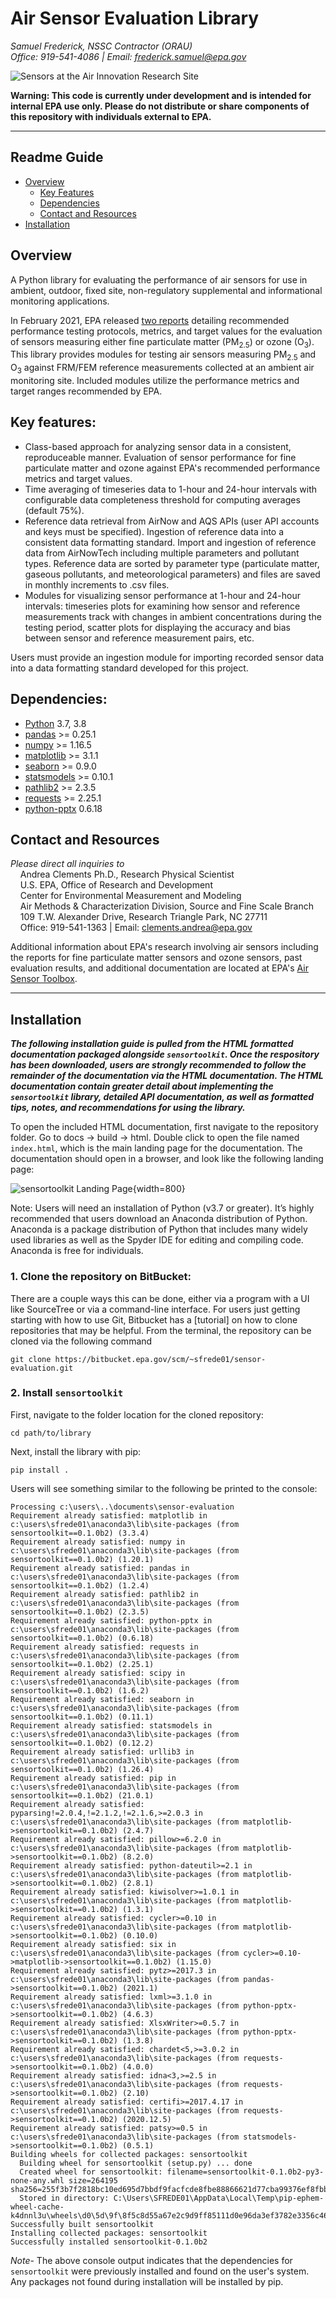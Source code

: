 # Air Sensor Evaluation Library

*Samuel Frederick, NSSC Contractor (ORAU)*\
*Office: 919-541-4086 | Email: frederick.samuel@epa.gov*

![Sensors at the Air Innovation Research Site](Data%20and%20Figures/figures/_readme_/sensors_at_airs.jpg)

**Warning: This code is currently under development and is intended for internal EPA use only. Please do not distribute or share components of this repository with individuals external to EPA.**
****
## Readme Guide
* [Overview](#overview)
  * [Key Features](#key-features)
  * [Dependencies](#dependencies)
  * [Contact and Resources](#contact)
* [Installation](#install)
<!--
* [Using SensorEvaluation](#use)
  * [Adding a Sensor to the Library](#add-sensor)
  * [Running SensorEvaluation](#run)
    * [Example using AirNow reference data](#example-airnow)
    * [Example using AQS reference data](#example-aqs)
    * [Example using AirNowTech reference data](#example-airnowtech)
* [Data Dictionary](#dict)
  * [Sensor Data](#dict-sensor)
  * [Reference Data](#dict-reference)
* [Modules](#modules)
-->

## Overview <a name="overview"></a>
A Python library for evaluating the performance of air sensors for use in
ambient, outdoor, fixed site, non-regulatory supplemental and informational
monitoring applications.

In February 2021, EPA released [two reports](https://www.epa.gov/air-sensor-toolbox/air-sensor-performance-targets-and-testing-protocols#reports) detailing recommended performance testing protocols, metrics, and target values for the evaluation of sensors measuring either fine particulate matter (PM<sub>2.5</sub>) or ozone (O<sub>3</sub>). This library provides modules for testing air sensors measuring PM<sub>2.5</sub> and O<sub>3</sub> against FRM/FEM reference measurements collected at an ambient air monitoring site. Included modules utilize the performance metrics and target ranges recommended by EPA.

## Key features: <a name="key-features"></a>
* Class-based approach for analyzing sensor data in a consistent, reproduceable manner. Evaluation of sensor performance for fine particulate matter and ozone against EPA's recommended performance metrics and target values.
* Time averaging of timeseries data to 1-hour and 24-hour intervals with configurable data completeness threshold for computing averages (default 75%).
* Reference data retrieval from AirNow and AQS APIs (user API accounts and keys must be specified). Ingestion of reference data into a consistent data formatting standard. Import and ingestion of reference data from AirNowTech including multiple parameters and pollutant types. Reference data are sorted by parameter type (particulate matter, gaseous pollutants, and meteorological parameters) and files are saved in monthly increments to .csv files.
* Modules for visualizing sensor performance at 1-hour and 24-hour intervals: timeseries plots for examining how sensor and reference measurements track with changes in ambient concentrations during the testing period, scatter plots for displaying the accuracy and bias between sensor and reference measurement pairs, etc.

Users must provide an ingestion module for importing recorded sensor data into a data formatting standard developed for this project.

## Dependencies: <a name="dependencies"></a>
* [Python](https://www.python.org/) 3.7, 3.8
* [pandas](https://pypi.org/project/pandas/) >= 0.25.1
* [numpy](https://pypi.org/project/numpy/) >= 1.16.5
* [matplotlib](https://pypi.org/project/matplotlib/) >= 3.1.1
* [seaborn](https://pypi.org/project/seaborn/) >= 0.9.0
* [statsmodels](https://pypi.org/project/statsmodels/) >= 0.10.1
* [pathlib2](https://pypi.org/project/pathlib2/) >= 2.3.5
* [requests](https://pypi.org/project/requests/) >= 2.25.1
* [python-pptx](https://pypi.org/project/python-pptx/) 0.6.18

## Contact and Resources <a name="contact"></a>
*Please direct all inquiries to*\
&nbsp;&nbsp;&nbsp;&nbsp;Andrea Clements Ph.D., Research Physical Scientist\
&nbsp;&nbsp;&nbsp;&nbsp;U.S. EPA, Office of Research and Development\
&nbsp;&nbsp;&nbsp;&nbsp;Center for Environmental Measurement and Modeling\
&nbsp;&nbsp;&nbsp;&nbsp;Air Methods & Characterization Division, Source and Fine Scale Branch\
&nbsp;&nbsp;&nbsp;&nbsp;109 T.W. Alexander Drive, Research Triangle Park, NC  27711\
&nbsp;&nbsp;&nbsp;&nbsp;Office: 919-541-1363 | Email: clements.andrea@epa.gov

Additional information about EPA's research involving air sensors including the reports for fine particulate matter sensors and ozone sensors, past evaluation results, and additional documentation are located at EPA's [Air Sensor Toolbox](https://www.epa.gov/air-sensor-toolbox).

****
## Installation <a name="install"></a>

***The following installation guide is pulled from the HTML formatted documentation packaged alongside `sensortoolkit`. Once the respository has been downloaded, users
are strongly recommended to follow the remainder of the documentation via the HTML
documentation. The HTML documentation contain greater detail about implementing the
`sensortoolkit` library, detailed API documentation, as well as formatted tips, notes, and recommendations for using the library.***

To open the included HTML documentation, first navigate to the repository folder.  Go to docs -> build -> html. Double click to open the file named `index.html`, which is the main landing page for the documentation. The documentation should open in a browser, and look like the following landing page:

![sensortoolkit Landing Page](Data%20and%20Figures/figures/_readme_/toolkit_landing_page.png){width=800}

Note: Users will need an installation of Python (v3.7 or greater). It’s
highly recommended that users download an Anaconda distribution of
Python. Anaconda is a package distribution of Python that includes many
widely used libraries as well as the Spyder IDE for editing and
compiling code. Anaconda is free for individuals.

### 1. Clone the repository on BitBucket:

There are a couple ways this can be done, either via a program with a UI
like SourceTree or via a command-line interface. For users just getting
starting with how to use Git, Bitbucket has a [tutorial] on how to clone
repositories that may be helpful. From the terminal, the repository can
be cloned via the following command

    git clone https://bitbucket.epa.gov/scm/~sfrede01/sensor-evaluation.git

### 2. Install `sensortoolkit`

First, navigate to the folder location for the cloned repository:

```
cd path/to/library
```

Next, install the library with pip:

```
pip install .
```

Users will see something similar to the following be printed to the
console:
```
Processing c:\users\..\documents\sensor-evaluation
Requirement already satisfied: matplotlib in c:\users\sfrede01\anaconda3\lib\site-packages (from sensortoolkit==0.1.0b2) (3.3.4)
Requirement already satisfied: numpy in c:\users\sfrede01\anaconda3\lib\site-packages (from sensortoolkit==0.1.0b2) (1.20.1)
Requirement already satisfied: pandas in c:\users\sfrede01\anaconda3\lib\site-packages (from sensortoolkit==0.1.0b2) (1.2.4)
Requirement already satisfied: pathlib2 in c:\users\sfrede01\anaconda3\lib\site-packages (from sensortoolkit==0.1.0b2) (2.3.5)
Requirement already satisfied: python-pptx in c:\users\sfrede01\anaconda3\lib\site-packages (from sensortoolkit==0.1.0b2) (0.6.18)
Requirement already satisfied: requests in c:\users\sfrede01\anaconda3\lib\site-packages (from sensortoolkit==0.1.0b2) (2.25.1)
Requirement already satisfied: scipy in c:\users\sfrede01\anaconda3\lib\site-packages (from sensortoolkit==0.1.0b2) (1.6.2)
Requirement already satisfied: seaborn in c:\users\sfrede01\anaconda3\lib\site-packages (from sensortoolkit==0.1.0b2) (0.11.1)
Requirement already satisfied: statsmodels in c:\users\sfrede01\anaconda3\lib\site-packages (from sensortoolkit==0.1.0b2) (0.12.2)
Requirement already satisfied: urllib3 in c:\users\sfrede01\anaconda3\lib\site-packages (from sensortoolkit==0.1.0b2) (1.26.4)
Requirement already satisfied: pip in c:\users\sfrede01\anaconda3\lib\site-packages (from sensortoolkit==0.1.0b2) (21.0.1)
Requirement already satisfied: pyparsing!=2.0.4,!=2.1.2,!=2.1.6,>=2.0.3 in c:\users\sfrede01\anaconda3\lib\site-packages (from matplotlib->sensortoolkit==0.1.0b2) (2.4.7)
Requirement already satisfied: pillow>=6.2.0 in c:\users\sfrede01\anaconda3\lib\site-packages (from matplotlib->sensortoolkit==0.1.0b2) (8.2.0)
Requirement already satisfied: python-dateutil>=2.1 in c:\users\sfrede01\anaconda3\lib\site-packages (from matplotlib->sensortoolkit==0.1.0b2) (2.8.1)
Requirement already satisfied: kiwisolver>=1.0.1 in c:\users\sfrede01\anaconda3\lib\site-packages (from matplotlib->sensortoolkit==0.1.0b2) (1.3.1)
Requirement already satisfied: cycler>=0.10 in c:\users\sfrede01\anaconda3\lib\site-packages (from matplotlib->sensortoolkit==0.1.0b2) (0.10.0)
Requirement already satisfied: six in c:\users\sfrede01\anaconda3\lib\site-packages (from cycler>=0.10->matplotlib->sensortoolkit==0.1.0b2) (1.15.0)
Requirement already satisfied: pytz>=2017.3 in c:\users\sfrede01\anaconda3\lib\site-packages (from pandas->sensortoolkit==0.1.0b2) (2021.1)
Requirement already satisfied: lxml>=3.1.0 in c:\users\sfrede01\anaconda3\lib\site-packages (from python-pptx->sensortoolkit==0.1.0b2) (4.6.3)
Requirement already satisfied: XlsxWriter>=0.5.7 in c:\users\sfrede01\anaconda3\lib\site-packages (from python-pptx->sensortoolkit==0.1.0b2) (1.3.8)
Requirement already satisfied: chardet<5,>=3.0.2 in c:\users\sfrede01\anaconda3\lib\site-packages (from requests->sensortoolkit==0.1.0b2) (4.0.0)
Requirement already satisfied: idna<3,>=2.5 in c:\users\sfrede01\anaconda3\lib\site-packages (from requests->sensortoolkit==0.1.0b2) (2.10)
Requirement already satisfied: certifi>=2017.4.17 in c:\users\sfrede01\anaconda3\lib\site-packages (from requests->sensortoolkit==0.1.0b2) (2020.12.5)
Requirement already satisfied: patsy>=0.5 in c:\users\sfrede01\anaconda3\lib\site-packages (from statsmodels->sensortoolkit==0.1.0b2) (0.5.1)
Building wheels for collected packages: sensortoolkit
  Building wheel for sensortoolkit (setup.py) ... done
  Created wheel for sensortoolkit: filename=sensortoolkit-0.1.0b2-py3-none-any.whl size=264195 sha256=255f3b7f2818bc10ed695d7bbdf9facfcde8fbe88866621d77cba99376ef8fbb
  Stored in directory: C:\Users\SFREDE01\AppData\Local\Temp\pip-ephem-wheel-cache-k4dnnl3u\wheels\d0\5d\9f\8f5c8d55a67e2c9d9ff85111d0e96da3ef3782e3356c46e010
Successfully built sensortoolkit
Installing collected packages: sensortoolkit
Successfully installed sensortoolkit-0.1.0b2
```

*Note*- The above console output indicates that the dependencies for ``sensortoolkit``
were previously installed and found on the user's system. Any packages not found
during installation will be installed by pip.

<!--
### Install package dependencies:

<span class="title-ref">conda</span> and <span
class="title-ref">pip</span> are two popular package managers for
installing python packages and manage the dependency structure for the
packages the user wishes to install. Below are guides for installing
dependencies for <span class="title-ref">senortoolkit</span> in either
<span class="title-ref">conda</span> or <span
class="title-ref">pip</span>.

**Please note, users should either follow the conda installation process
using a virtual environment or install dependencies with pip.**

### Installing dependencies in a conda virtual environment

If users have an Anaconda distribution of Python, users may wish to
create a virtual environment via <span class="title-ref">conda</span>
for installing the dependencies required by the <span
class="title-ref">sensortoolkit</span> library. The benefit of a virtual
environment is that software package versions required by the library
won't modify package versions in the default base environment (a virtual
environment creates a walled garden where users can install the packages
and the package versions they require without changing the state or
version of packages installed in the base environment).

<span class="title-ref">sensortoolkit</span> comes with the file
`env.yml` that allows easy installation of dependencies into a <span
class="title-ref">conda</span> virtual environment named `sensor-eval`.
First, navigate to the folder location for the cloned repository: :: $
cd path/to/library

Next, create the virtual environment from the provided `env.yml` file.
This will install various packages that are required by the <span
class="title-ref">sensortoolkit</span> library.

    $ conda env create -f env.yml

Finally, activate the environment to use packages installed in the
environment:

    $ conda activate sensor-eval

If the environment has been activate successfully, the command prompt
should display the environment name in parentheses before the system
prompt `$`:

    (sensor-eval) $

Tip

To exit the `sensor-eval` environment, type: `conda deactivate`

### Installing dependencies with pip

Warning

<span class="title-ref">conda</span> users are discouraged from using
pip to install dependencies, as packages installed via <span
class="title-ref">pip</span> may supersede previously installed packages
via <span class="title-ref">conda</span>. In addition, <span
class="title-ref">conda</span> and <span class="title-ref">pip</span>
manage dependencies differently, and this may lead to potential issues
if users wish to update package versions at a future point.

First, navigate to the folder location for the cloned repository: :

    $ cd path/to/library

A list of dependencies and package versions is provided in the
`requirements.txt` file within the main directory of the library.
Dependencies are installed with <span class="title-ref">pip</span> via
the following command:

    $ pip install –r requirements.txt --user

### Run `setup.py`

The last step in the installation process is ensuring that the
`sensortoolkit` package modules can be imported from any directory
location on a users system. For Anaconda users, packages are placed in a
directory location with a path that should look something like
`user/Anaconda3/Lib/site-packages`.

To run the setup.py module, open a command line utility and ensure that
the current directory is the location of the cloned repository. Then
type the following command:

    $ python setup.py install
-->

<!--
Recommended Software:
* [Anaconda](https://www.anaconda.com/) distribution of Python
  * Package management including version control and dependency installation with `conda`
  * Spyder IDE for running scripts and visualizing datasets
* [git](https://git-scm.com/) or a git client that allows for interfacing with git, downloading online repositories, and pushing suggested changes to the repository codebase.


Steps to get started using SensorEvaluation:
1. Clone the Sensor Evaluation repository. There are a couple ways this can be done, either via a program with a UI like SourceTree or via terminal command. For users just getting starting with how to use Git, Bitbucket has a tutorial [webpage](https://www.atlassian.com/git/tutorials/setting-up-a-repository/git-clone?utm_campaign=learn-git-clone&utm_medium=in-app-help&utm_source=stash) on how to clone repositories that may be helpful.
2. There are a number of python library dependencies that the Sensor Evaluation library will need to work properly. If users have an environment management system like Conda installed (included in Anaconda distributions of Python), users may wish to create a virtual environment for installing the dependencies required by the Sensor Evaluation Library. The benefit of a virtual environment is that software package versions required by the Sensor Evaluation Library won't override package versions in the default base environment; a virtual environment creates a walled garden where users can install the packages and the package versions they require without changing the state or version of packages installed in the base environment.    
3. Once the library has been downloaded and users have an installation of Python, navigate to the location of the SensorEvaluation library and copy the folder path. If users have Anaconda installed, search for ‘Anaconda Prompt’ from the task bar search and open an instance.
    * Type `cd path/to/sensorevaluation` where `path/to/sensorevaluation` is replaced by the full path previous copied to the clipboard. Press enter   and the prompt will change directories to the `sensorevaluation` folder.
    * Type `pip install –r requirements.txt --user` to install the various libraries required by SensorEvaluation.




****
## Using SensorEvaluation <a name="use"></a>

### Adding a Sensor to the Library <a name="add-sensor"></a>
The SensorEvaluation library comes with an example sensor dataset. The example sensor is given the name `Example_Make_Model` and users are encouraged to adopt a similar naming scheme for conducting analysis with the sensor name comprised of the manufacturer make and sensor model separated by an underscore '_'. The example sensor dataset is provided to help users familiarize themselves with the structure of the library's supporting files and the functionality of modules within the library.

Data, figures, and statistical results for sensors must be located in the `Data and Figures` folder. Below is a diagram showing the file structure for the Sensor Evaluation library with the `Data and Figures` folder on the first branch. Within this folder, subfolders contain evaluation statistics, figures, reference data, and sensor data (including both recorded or 'raw' and processed datasets). The `eval_stats`, `figures`, and `sensor_data` subfolders are further organized by sensor name.

###### Library file structure
```
├───Data and Figures
│   ├───eval_stats
│   │   └───Example_Make_Model
│   ├───figures
│   │   ├───Example_Make_Model
│   │   │   ├───deployment
│   │   │   ├───Met
│   │   │   ├───O3
│   │   │   └───PM25
│   │   └───_readme_
│   ├───reference_data
│   │   ├───airnow
│   │   │   ├───processed
│   │   │   └───raw_api_datasets
│   │   ├───airnowtech
│   │   │   ├───downloaded_datasets
│   │   │   └───processed
│   │   ├───aqs
│   │   │   ├───processed
│   │   │   └───raw_api_datasets
│   │   └───method_codes
│   └───sensor_data
│       └───Example_Make_Model
│           ├───processed_data
│           └───raw_data
├───Documentation
├───Reports
│   ├───Example_Make_Model
│   │   ├───O3
│   │   └───PM25
│   ├───templates
│   │   ├───O3
│   │   └───PM25
│   └───__pycache__
└───Sensor_Evaluation
    ├───_analysis
    │   └───__pycache__
    ├───_format
    │   └───__pycache__
    ├───_ingest
    │   └───__pycache__
    ├───_models
    │   └───__pycache__
    ├───_plotting
    │   └───__pycache__
    ├───_reference
    │   └───__pycache__
    └───__pycache__
```

Users can call the `Create_Sensor_Directories()` function to add subdirectories for sensor data, figures, and statistics. **It is important that users follow the sensor-specific folder structure shown above for the `Example_Make_Model` with their own sensors by using the `Create_Sensor_Directories()` function or by manually creating subdirectories. Otherwise, the SensorEvaluation library will not be able to read or write data and figures to the expected folder location.** Below is an example illustrating use of the `Create_Sensor_Directories()` function. The parameter `name` is sensor name (users are encouraged to follow the sensor naming scheme discussed above) and the parameter `eval_params` is a list of the pollutants measured by the sensor which the user intends to evaluate.

```python
# Create sub directories for sensor data, figures, etc.
Sensor_Evaluation.Create_Sensor_Directories(name='New_Sensor_Make_Model',
                                            eval_params=['PM25', 'O3'])
```
The following is printed to the console indicating directories and sub-directories generated by the `Create_Sensor_Directories()` function call:
```
Creating directories for New_Sensor_Make_Model and evaluation parameters: PM25, O3
..Creating directory:
....\Data and Figures\eval_stats\New_Sensor_Make_Model
..Creating directory:
....\Data and Figures\figures\New_Sensor_Make_Model
....Creating sub-directory:
......\Data and Figures\figures\New_Sensor_Make_Model\PM25
....Creating sub-directory:
......\Data and Figures\figures\New_Sensor_Make_Model\O3
....Creating sub-directory:
......\Data and Figures\figures\New_Sensor_Make_Model\Met
....Creating sub-directory:
......\Data and Figures\figures\New_Sensor_Make_Model\deployment
..Creating directory:
....\Data and Figures\sensor_data\New_Sensor_Make_Model
....Creating sub-directory:
......\Data and Figures\sensor_data\New_Sensor_Make_Model\processed_data
....Creating sub-directory:
......\Data and Figures\sensor_data\New_Sensor_Make_Model\raw_data
```
### Running SensorEvaluation <a name="run"></a>
Analysis is built around the `SensorEvaluation` class. To begin analysis, users create an instance of the class where various attributes are declared upon instantiation (e.g., the name of the sensor `sensor_name`, the evaluation parameter `eval_param`, the location of reference data or name of API service to query `reference_data`, a dictionary containing serial identifiers for each sensor unit tested `serials`, shifting of sensor data by hourly intervals to time align sensor data timestamps with reference data `tzone_shift`, etc.).

Upon creation of a class instance, the user must indicate what reference data to use. Users can either specify that reference data should be retrieved by API query (AirNow or AQS) or imported from a local destination (e.g., .csv files downloaded from AirNowTech). Note that both the AirNow and AQS APIs require users have an account and key to complete successful queries. AirNowTech also requires a user account to access its online data portal. Accounts for these services are free and can created via the following links ([AirNowTech account request](https://www.airnowtech.org/requestAccnt.cfm), [AirNow API account request](https://docs.airnowapi.org/account/request/), [AQS API sign up](https://aqs.epa.gov/aqsweb/documents/data_api.html#signup)).

Below, numerous examples are given for creating a class instance `eval`. If the user specifies that either the AirNow or AQS API should be queried for retrieving reference data, the user must specify API dependent parameters. More detail about each scenario is provided for the following examples.


#### Example using AirNow for retrieving reference data <a name="example-airnow"></a>
In order to specify the location of reference data to query, AirNow requires that users pass a bounding box indicating a range of latitude and longitude to the API.

Users are encouraged to configure a bounding box with narrow margins as shown below. This reduces the likelihood that data from multiple nearby air monitoring sites will be returned by the API.

In addition, users must specify an AirNow account key to query the API. More information about obtaining an AirNow account can be found [here](https://docs.airnowapi.org/account/request/).
```python
from Sensor_Evaluation.sensor_eval_class import SensorEvaluation

# bounding box for AIRS [set narrow margins (+/- 0.01 deg) around known coordinates]
AIRS_bbox = {"minLat": "35.88",
             "maxLat": "35.89",
             "minLong": "-78.88",
             "maxLong": "-78.87"}

# AirNow credentials
SensorEvaluation.airnow_key = 'Your-AirNow-Key-Here'

# Mock evaluation using AIRS reference data obtained from the AirNow API
eval = SensorEvaluation(sensor_name='Example_Make_Model',
                        eval_param='PM25',
                        reference_data='AirNow',
                        bbox=AIRS_bbox,
                        serials={'1': 'SN01',
                                 '2': 'SN02',
                                 '3': 'SN03'},
                        tzone_shift=5,
                        load_raw_data=False,
                        write_to_file=False)
```
When creating an evaluation class instance with the code snippet above, the following will be printed to the console:
```
Loading processed sensor data
..Example_Make_Model_SN01_daily.csv
..Example_Make_Model_SN01_full.csv
..Example_Make_Model_SN01_hourly.csv
..Example_Make_Model_SN02_daily.csv
..Example_Make_Model_SN02_full.csv
..Example_Make_Model_SN02_hourly.csv
..Example_Make_Model_SN03_daily.csv
..Example_Make_Model_SN03_full.csv
..Example_Make_Model_SN03_hourly.csv
Querying AirNow API
..Query start: 2019-08-01
..Query end: 2019-08-31
..Query site(s):
....Site name: Burdens Creek
......AQS ID: 37-063-0099
......Latitude: 35.8894
......Longitude: -78.8747
..Query Status: Success
Querying AirNow API
..Query start: 2019-09-01
..Query end: 2019-09-30
..Query site(s):
....Site name: Burdens Creek
......AQS ID: 37-063-0099
......Latitude: 35.8894
......Longitude: -78.8747
..Query Status: Success
Writing AirNow query dataframes to csv files
../reference_data/airnow/processed/AirNow_37-063-0099_PM25_B190801_E190902.csv
../reference_data/airnow/raw_api_datasets/AirNow_raw_37-063-0099_PM25_B190801_E190902.csv
Computing normalized PM25 values (by Unknown Reference)
Computing normalized PM25 values (by Unknown Reference)
Computing mean parameter values across concurrent sensor datasets
Computing mean parameter values across concurrent sensor datasets
```
Below is a step-by-step description of the console output:
* Processed sensor data are loaded
* The AirNow API is queried in monthly intervals for `PM25` reference data recorded at monitoring sites within the specified bounding box. AirNow returns a successful query, and the console indicates data were retrieved from the Burdens Creek monitoring site. AirNow data are then parsed into the reference data format described in the reference data dictionary below. Both raw (datasets as returned by the API) and processed datasets are written to .csv files at the folder path indicated.
* Sensor `PM25` concentrations are normalized against reference measurements (AirNow does not indicate the name of the reference instrument for the evaluation parameter, so the reference is referred to as `Unknown Reference`).
* The mean across sensor measurements is also calculated.

#### Example using AQS for retrieving reference data <a name="example-aqs"></a>
In order to specify the location of reference data to query, AQS requires that users provide the AQS site ID for the monitoring site of interest. The AQS site ID is composed of three components: state and county FIPS codes, and a site specific identifier.

To explore nearby sites, users may use EPA's [AirData Map](https://epa.maps.arcgis.com/apps/webappviewer/index.html?id=5f239fd3e72f424f98ef3d5def547eb5&extent=-146.2334,13.1913,-46.3896,56.5319), which allows users to view active (and inactive) monitors for crtieria pollutants at monitoring sites across the U.S. Clicking on map icons for monitors brings up a brief description of the site (including the site AQS ID), as well as details about the monitor and historical data.

In addition, users must specify an AQS account username (registered email) and a key to query the API. More information about obtaining an AQS account can be found [here](https://aqs.epa.gov/aqsweb/documents/data_api.html#signup).
```python
from Sensor_Evaluation.sensor_eval_class import SensorEvaluation

# Triple Oak air monitoring site AQS ID (nearby sensor deployment site)
triple_oaks_ID = {"state": "37",
                  "county": "183",
                  "site": "0021"}

# AQS credentials
SensorEvaluation.aqs_username = 'username_address@email.com'
SensorEvaluation.aqs_key = 'Your-AQS-Key-Here'

# Mock evaluation using Triple Oaks reference data obtained from the AQS API
eval = SensorEvaluation(sensor_name='Example_Make_Model',
                        eval_param='PM25',
                        reference_data='AQS',
                        aqs_id=triple_oaks_ID,
                        serials={'1': 'SN01',
                                 '2': 'SN02',
                                 '3': 'SN03'},
                        tzone_shift=5,
                        load_raw_data=False,
                        write_to_file=False)
```
When creating an evaluation class instance with the code snippet above, the following will be printed to the console:
```
Loading processed sensor data
..Example_Make_Model_SN01_daily.csv
..Example_Make_Model_SN01_full.csv
..Example_Make_Model_SN01_hourly.csv
..Example_Make_Model_SN02_daily.csv
..Example_Make_Model_SN02_full.csv
..Example_Make_Model_SN02_hourly.csv
..Example_Make_Model_SN03_daily.csv
..Example_Make_Model_SN03_full.csv
..Example_Make_Model_SN03_hourly.csv
Querying AQS API
..Query start: 2019-08-01
..Query end: 2019-08-31
..Query site(s):
....Site name: Triple Oak
......AQS ID: 37-183-0021
......Latitude: 35.8652
......Longitude: -78.8197
..Query Status: Success
Querying AQS API
..Query start: 2019-09-01
..Query end: 2019-09-30
..Query site(s):
....Site name: Triple Oak
......AQS ID: 37-183-0021
......Latitude: 35.8652
......Longitude: -78.8197
..Query Status: Success
Writing AQS query dataframes to csv files
../reference_data/aqs/processed/AQS_37-183-0021_PM25_B190801_E190902.csv
../reference_data/aqs/raw_api_datasets/AQS_raw_37-183-0021_PM25_B190801_E190902.csv
Computing normalized PM25 values (by Met One BAM-1022 PM2.5 w/ VSCC or TE-PM2.5C FEM)
Computing normalized PM25 values (by Met One BAM-1022 PM2.5 w/ VSCC or TE-PM2.5C FEM)
Computing mean parameter values across concurrent sensor datasets
Computing mean parameter values across concurrent sensor datasets
```
Below is a step-by-step description of the console output:
* Processed sensor data are loaded
* The AQS API is queried in monthly intervals for `PM25` reference data recorded at the Triple Oaks air monitoring site, which was selected based on its proximity to the site where the air sensor was deployed. AQS returns a successful query, and the console indicates data were retrieved from the Triple Oaks monitoring site for the months of August and September 2019. AQS data are then parsed into the reference data format described in the reference data dictionary below. Both raw (datasets as returned by the API) and processed datasets are written to .csv files at the folder path indicated.
* Sensor `PM25` concentrations are normalized against reference measurements (AQS indicates that the reference monitor is a Met One BAM-1022).
* The mean across sensor measurements is also calculated.

#### Example using downloaded AirNowTech datasets <a name="example-airnowtech"></a>
If users have an existing account with AirNowTech, datasets downloaded directly from the AirNowTech data portal can be imported via the `Import_AirNowTech()` module.

__[Specifics about data downloaded from AirNowTech]__
```python
from Sensor_Evaluation.sensor_eval_class import SensorEvaluation

ref_path = 'path/to/project/.../Sensor Evaluation/Data and Figures/reference_data'

# Pre-process downloaded AirNowTech file, create separate, monthly files for PM, gas, and met
airnowtech_path = (ref_path + '/airnowtech/downloaded_datasets/' +
                   'AirNowTech_BurdensCreek_20190801_20190902_PMGasMet.csv')
se.Import_AirNowTech(airnowtech_path)

# Mock evaluation using AIRS reference data downloaded from AirNowTech
eval = SensorEvaluation(
                sensor_name='Example_Make_Model',
                eval_param='PM25',
                reference_data=ref_path.as_posix() + '/airnowtech/processed',
                serials={'1': 'SN01',
                         '2': 'SN02',
                         '3': 'SN03'},
                tzone_shift=5,
                load_raw_data=False,
                write_to_file=True)
```

When creating an evaluation class instance with the code snippet above, the following will be printed to the console:
```
Loading processed sensor data
..Example_Make_Model_SN01_daily.csv
..Example_Make_Model_SN01_full.csv
..Example_Make_Model_SN01_hourly.csv
..Example_Make_Model_SN02_daily.csv
..Example_Make_Model_SN02_full.csv
..Example_Make_Model_SN02_hourly.csv
..Example_Make_Model_SN03_daily.csv
..Example_Make_Model_SN03_full.csv
..Example_Make_Model_SN03_hourly.csv
Loading reference dataframes
..2019-08
....H_201908_PM.csv
....H_201908_Met.csv
....H_201908_Gases.csv
..2019-09
....H_201909_PM.csv
....H_201909_Met.csv
....H_201909_Gases.csv
Computing normalized PM25 values (by T-API T640X at 16.67 LPM)
Computing normalized PM25 values (by T-API T640X at 16.67 LPM)
Computing mean parameter values across concurrent sensor datasets
Computing mean parameter values across concurrent sensor datasets
```
Below is a step-by-step description of the console output:
* Processed sensor data are loaded
* AirNowTech reference data for the sensor testing timeframe are loaded in monthly intervals for parameter types present in the recorded sensor data (`PM` for parameters headers labeled `PM1`, `PM25`, and `PM10`; `Gases` for parameters headers labeled `O3`, `NO2`, `NO`, `NOx`, `SO2`, `SOx`, `CO`, and `CO2`; `Met` for parameters headers labeled `Temp`, `RH`, `Press`, `DP`, `WS`, and `WD`). The test dataset includes `PM25`, `PM10`, `NO2`, `O3`, `Temp`, and `RH`, so reference data sets for `PM`, `Gases`, and `Met`.
* Sensor `PM25` concentrations are normalized against reference measurements.
* The mean across sensor measurements is also calculated.


****
## Data Dictionary <a name="dict"></a>

#### Sensor data <a name="dict-sensor"></a>
Below is a list of sensor parameters supported by the `SensorEvaluation` class. **Please note that currently, only `PM25` and `O3` are fully supported for all performance evaluation modules in accordance with EPA's [reports](https://www.epa.gov/air-sensor-toolbox/air-sensor-performance-targets-and-testing-protocols#reports) for these pollutants.** Limited functionality is available for all other pollutants.

| Parameter Classification | Parameter Label             | Description                                              | Units                       |
| ------------------------ | -------------------------- | -------------------------------------------------------- | --------------------------- |
| Pollutant; PM            | `PM1`                        | Particulate matter < 1 micrometer in aerosol diameter    | Micrograms/cubic meter      |
| Pollutant; Criteria; PM  | `PM25`                       | Particulate matter < 2.5 micrometers in aerosol diameter | Micrograms/cubic meter      |
| Pollutant; Criteria; PM  | `PM10`                       | Particulate matter < 10 micrometers in aerosol diameter  | Micrograms/cubic meter      |
| Pollutant; Criteria; Gas | `O3`                         | Ozone                                                    | Parts per billion by volume |
| Pollutant; Gas           | `NO`                         | Nitrogen Monoxide                                        |                             |
| Pollutant; Criteria; Gas | `NO2`                        | Nitrogen Dioxide                                         | Parts per billion by volume |
| Pollutant; Gas           | `NOx`                        | Nitrogen Oxides                                          |                             |
| Pollutant; Criteria; Gas | `SO2`                        | Sulfur Dioxide                                           | Parts per billion by volume |
| Pollutant; Gas           | `SOx`                        | Sulfur Dioxides                                          |                             |
| Pollutant; Criteria; Gas | `CO`                         | Carbon Monoxide                                          | Parts per million by volume |
| Pollutant; Gas           | `CO2`                        | Carbon Dioxide                                           |                             |
| Meteorological           | `RH`                         | Relative Humidity                                        | Percent                     |
| Meteorological           | `Temp`                       | Temperature                                              | Degrees Celsius             |
| Meteorological           | `DP`*                       | Dewpoint                                                 | Degrees Celsius             |
| Meteorological           | `WS`                         | Wind Speed                                               | Meters/second               |
| Meteorological           | `WD`                         | Wind Direction                                           | Radians                     |
| Meteorological           | `Press`                      | Pressure                                                 |                             |
| Metadata                 | `[param name]_QC`         | Parameter QC Code                                        | N/a                         |
| Metadata; Sensor Siting  | `Sensor_Lat`                | Latitude of sensor                                       | Decimal degrees             |
| Metadata; Sensor Siting  | `Sensor_Lon`                | Longitude of sensor                                      | Decimal degrees             |
| Performance evaluation   | `[param name]_Normalized` | Parameter data normalized by corresponding reference     | N/a                         |


*If internal Temp and RH are measured, but not DP, DP is calculated via the `Dewpoint()` module and is labeled `DP_calculated`
#### Reference data <a name="dict-reference"></a>
Below is a description of reference data formatting expected by the `SensorEvaluation` class. Example values result from `PM25` data queried from the AQS API for the Triple Oak monitoring site. The column naming scheme for parameter data is consistent across queried parameters (columns with the prefix '`PM25`' are replaced by the parameter of interest) and columns formatting is consistent across data sources. Note that the AirNow API does not return QC codes, parameter AQS codes, method names, method AQS codes, or parameter occurrence codes. These columns are set null (i.e., all values set to `numpy.nan`). In addition, AirNowTech does not return method names, site latitude, or site longitude, and these columns are set null if reference data from AirNowTech are selected.

| Column Header                 | Description                                          | Example                                         | Data type        |
| ----------------------------- | ---------------------------------------------------- | ----------------------------------------------- | ---------------- |
| `DateTime_UTC`                 | Timestamp, set as index                                            | `8/1/2019 13:00`                                  | `datetime64[ns]` |
| `PM25_Value`                   | Parameter value                                      | `9`                                               | `float64`          |
| `PM25_Unit`                    | Parameter units                                      | `Micrograms/cubic meter (LC)`                     | `object`           |
| `PM25_QAQC_Code`              | Parameter QC code or AQS qualifier                                   | `V - Validated Value.`                            | `float64`          |
| `PM25_Param_Code`             | Parameter AQS code                                   | `88101`                                           | `float64`          |
| `PM25_Method`                  | Parameter method (Instrument)                        | `Met One BAM-1022 PM2.5 w/ VSCC or TE-PM2.5C FEM` | `object`           |
| `PM25_Method_Code`            | Parameter method AQS code                            | `209`                                             | `float64`          |
| `PM25_Method_POC`             | Parameter Occurance Code (POC)                             | `3`                                               | `float64`          |
| `Agency`                        | Reporting agency overseeing site                     | `North Carolina Dept Of Environmental Quality`    | `object`           |
| `Site_Name`                    | Name of monitoring site                              | `Triple Oak`                                      | `object`           |
| `Site_AQS`                     | Site AQS ID (state, county, site FIPS codes separated by '-') | `37-183-0021`                                     | `object`           |
| `Site_Lat`                     | Site latitude                                        | `35.8652`                                         | `float64`          |
| `Site_Lon`                     | Site longitude                                       | `-78.8197`                                       | `float64`          |
| `Data_Source`                  | Name of API data source                              | `AQS API`                                         | `object`           |
| `Data_Acquisition_Date_Time` | Date and time of data query, acquisition             | `5/18/2021 8:44`                                  | `datetime64[ns]`           |

Note that AirNow, AirNowTech, and AQS report QC or instrument status codes in different ways. AirNow reports `-999` if instrument failures or other issues occur, AirNowTech reports integer values ranging from 0 (normal operation) to `9` (instrument failure)

****

## Modules <a name="modules"></a>
#### `SensorEvaluation.print_eval_metrics()`
Results are printed to the console at the specified averaging interval for performance evaluation metrics including the coefficient of variation (CV), OLS regression slope and intercept, coefficient of determination (R<sup>2</sup>) and Root Mean Square Error (RMSE).

##### Parameters
&nbsp;&nbsp; __averaging_interval : *{'Hourly', 'Daily'}, default 'Daily'*__
*  The time averaging interval for sensor and reference data.

##### Example
```python
Eval.print_eval_metrics(avg_interval='Daily')
```

```
                Example_Make_Model Daily Performance Evaluation Results                 
                       Reference Method: T-API T640X at 16.67 LPM                       
----------------------------------------------------------------------------------------
  CV  |         Slope          |       Intercept        |          R^2           | RMSE
----------------------------------------------------------------------------------------
 7.1  |          0.87          |         -2.38          |          0.59          | 3.6  
      |     (0.84 to 0.92)     |    (-2.56 to -2.11)    |     (0.54 to 0.63)     |   
```

****

#### `SensorEvaluation.print_eval_conditions()`
Deployment site conditions are printed to the console for the specified averaging interval. The timeframe and duration of testing are included alongside pollutant concentrations and environmental parameters recorded during the testing period. The mean of sensor and reference pollutant concentrations, temperature, and relative humidity are all presented alongside the range of conditions (in parenthesis below mean values).

##### Parameters
&nbsp;&nbsp; __averaging_interval : *{'Hourly', 'Daily'}, default 'Daily'*__
*  The time averaging interval for sensor and reference data.

##### Example
```python
Eval.print_eval_conditions(avg_interval='Daily')
```

```
                   Example_Make_Model (3) Daily Evaluation Conditions                   
----------------------------------------------------------------------------------------
 Eval period  |   Duration   | Sensor PM25  |   Ref PM25   |     Temp     |      RH      
----------------------------------------------------------------------------------------
  08-01-19-   |   32 days    |     4.4      |     7.7      |      26      |      71      
   09-02-19   |              | (1.2 to 8.1) |(4.9 to 11.0) |  (21 to 29)  |  (60 to 88)  
```

****

#### `SensorEvaluation.plot_timeseries()`
Time series plots for 1-hour averaged and 24-hour averaged sensor and reference data. Sensor concentrations for each unit tested are depicted by discrete colors (e.g., red, green, blue, etc.) and reference concentrations are depicted in black.

##### Parameters
&nbsp;&nbsp; __averaging_interval : *{'Hourly', 'Daily'}, default 'Daily'*__
*  The time averaging interval for sensor and reference data.

##### Example
```python
# Timeseries plots for 1-hour averaged data
Eval.plot_timeseries(averaging_interval='1-hour')
```
![Example_Make_Model Performance Evaluation Results](Data%20and%20Figures/figures/Example_Make_Model/PM25/Example_Make_Model_timeseries_PM25_1-hour_210519.png){width=1200}

```python
# Timeseries plots for 24-hour averaged data
Eval.plot_timeseries(averaging_interval='24-hour')
```
![Example_Make_Model Performance Evaluation Results](Data%20and%20Figures/figures/Example_Make_Model/PM25/Example_Make_Model_timeseries_PM25_24-hour_210519.png){width=1200}

****

#### `SensorEvaluation.plot_sensor_scatter()`
Sensor (y-axis) vs. reference (x-axis) scatter plot. Separate plots are generated for each sensor unit tested

##### Parameters
&nbsp;&nbsp; __averaging_interval : *{'1-hour', '24-hour'}, default '24-hour'*__
*  The time averaging interval for sensor and reference data.

&nbsp;&nbsp; __plot_limits : *tuple, default (-1, 25)*__
* The x-axis and y-axis plot limits. By default both axes are set to have the same limits to preserve square dimensions of plots. If users require more customization, separate axes limits can be passed to the `sensor_evaluation.Scatter_Plotter()` plotting module.

&nbsp;&nbsp; __point_size : *int, default 20*__
*  The size of scatter plot points.

&nbsp;&nbsp; __tick_spacing : *int, default 5*__
*  The spacing between axes ticks and corresponding grid marks. Values are expressed in pollutant concentrations (micrograms per cubic meter for particulate matter, parts per billion by volume for ozone).

&nbsp;&nbsp; __RH_colormap : *bool, default True*__
*  Description.

&nbsp;&nbsp; __report_fmt : *bool, default False*__
*  Description.

&nbsp;&nbsp; __text_pos : *{'upper_left', 'bottom_right'}, default 'upper_left'*__
*  Description.

&nbsp;&nbsp; __plot_title : *bool, default True*__
*  Description.

&nbsp;&nbsp; __plot_title : *list, default None*__
*  Description.

##### Example
```Python
Eval.plot_sensor_scatter(averaging_interval='1-hour',
                         plot_limits=(-1, 20),
                         axes_spacing=5,
                         text_pos='upper_left')
```
```
Creating subplot for 3 sensors with 1 row and 3 columns
Computing regression statistics for Example_Make_Model vs T-API T640X at 16.67 LPM
Computing regression statistics for Example_Make_Model vs T-API T640X at 16.67 LPM
Computing regression statistics for Example_Make_Model vs T-API T640X at 16.67 LPM
```
![Example_Make_Model Performance Evaluation Results](Data%20and%20Figures/figures/Example_Make_Model/PM25/Example_Make_Model_vs_T-API%20T640X%20at%2016.67%20LPM_1-hour_3_sensors_210519.png){width=1000}

****

#### `SensorEvaluation.plot_metrics()`
__Description under construction.__

##### Example
```python
Eval.plot_metrics()
```
![Example_Make_Model Performance Evaluation Results](Data%20and%20Figures/figures/Example_Make_Model/PM25/Example_Make_Model_regression_boxplot_PM25_210517.png){width=1200}

****

#### `SensorEvaluation.plot_met_influence()`
__Description under construction.__

##### Example
```python
Eval.plot_met_influence()
```
****

#### `SensorEvaluation.plot_met_dist()`
__Description under construction.__

##### Example
```python
Eval.plot_met_dist()
```
![Example_Make_Model Performance Evaluation Results](Data%20and%20Figures/figures/Example_Make_Model/Met/Example_Make_Model_met_distplot_pt_formatting_210519.png){width=600}

****
Formatting stuff

# Level 1 *Level 1* __Level 1__
## Level 2 *Level 2* __Level 2__
### Level 3 *Level 3* __Level 3__
#### Level 4 *Level 4* __Level 4__
##### Level 5 *Level 5* __Level 5__
###### Level 6 *Level 6* __Level 6__

Regular text\
*Italic*\
__Bold__\
~~strikethrough~~
-->
